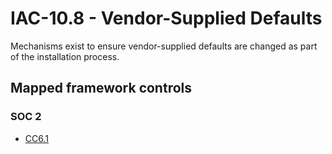 # IAC-10.8 - Vendor-Supplied Defaults
Mechanisms exist to ensure vendor-supplied defaults are changed as part of the installation process.
## Mapped framework controls
### SOC 2
- [CC6.1](../soc2/cc61.md)